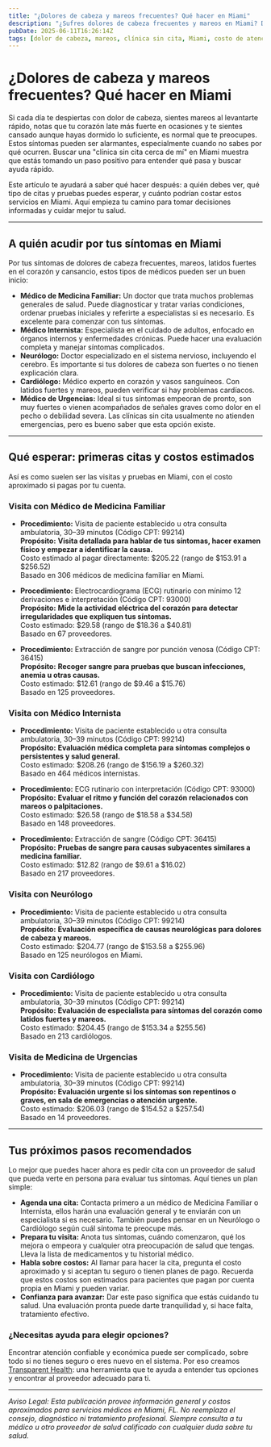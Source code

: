 ```yaml
---
title: "¿Dolores de cabeza y mareos frecuentes? Qué hacer en Miami"
description: "¿Sufres dolores de cabeza frecuentes y mareos en Miami? Descubre qué especialistas debes visitar, qué esperar de tus citas y una idea de los costos para ayudarte a tomar decisiones informadas sobre tu salud."
pubDate: 2025-06-11T16:26:14Z
tags: [dolor de cabeza, mareos, clínica sin cita, Miami, costo de atención médica, medicina familiar, neurología, cardiología]
---
```


# ¿Dolores de cabeza y mareos frecuentes? Qué hacer en Miami

Si cada día te despiertas con dolor de cabeza, sientes mareos al levantarte rápido, notas que tu corazón late más fuerte en ocasiones y te sientes cansado aunque hayas dormido lo suficiente, es normal que te preocupes. Estos síntomas pueden ser alarmantes, especialmente cuando no sabes por qué ocurren. Buscar una "clínica sin cita cerca de mí" en Miami muestra que estás tomando un paso positivo para entender qué pasa y buscar ayuda rápido.

Este artículo te ayudará a saber qué hacer después: a quién debes ver, qué tipo de citas y pruebas puedes esperar, y cuánto podrían costar estos servicios en Miami. Aquí empieza tu camino para tomar decisiones informadas y cuidar mejor tu salud.

---

## A quién acudir por tus síntomas en Miami

Por tus síntomas de dolores de cabeza frecuentes, mareos, latidos fuertes en el corazón y cansancio, estos tipos de médicos pueden ser un buen inicio:

- **Médico de Medicina Familiar:** Un doctor que trata muchos problemas generales de salud. Puede diagnosticar y tratar varias condiciones, ordenar pruebas iniciales y referirte a especialistas si es necesario. Es excelente para comenzar con tus síntomas.
- **Médico Internista:** Especialista en el cuidado de adultos, enfocado en órganos internos y enfermedades crónicas. Puede hacer una evaluación completa y manejar síntomas complicados.
- **Neurólogo:** Doctor especializado en el sistema nervioso, incluyendo el cerebro. Es importante si tus dolores de cabeza son fuertes o no tienen explicación clara.
- **Cardiólogo:** Médico experto en corazón y vasos sanguíneos. Con latidos fuertes y mareos, pueden verificar si hay problemas cardíacos.
- **Médico de Urgencias:** Ideal si tus síntomas empeoran de pronto, son muy fuertes o vienen acompañados de señales graves como dolor en el pecho o debilidad severa. Las clínicas sin cita usualmente no atienden emergencias, pero es bueno saber que esta opción existe.

---

## Qué esperar: primeras citas y costos estimados

Así es como suelen ser las visitas y pruebas en Miami, con el costo aproximado si pagas por tu cuenta.

### Visita con Médico de Medicina Familiar

- **Procedimiento:** Visita de paciente establecido u otra consulta ambulatoria, 30–39 minutos (Código CPT: 99214)  
  **Propósito:** **Visita detallada para hablar de tus síntomas, hacer examen físico y empezar a identificar la causa.**  
  Costo estimado al pagar directamente: $205.22 (rango de $153.91 a $256.52)  
  Basado en 306 médicos de medicina familiar en Miami.

- **Procedimiento:** Electrocardiograma (ECG) rutinario con mínimo 12 derivaciones e interpretación (Código CPT: 93000)  
  **Propósito:** **Mide la actividad eléctrica del corazón para detectar irregularidades que expliquen tus síntomas.**  
  Costo estimado: $29.58 (rango de $18.36 a $40.81)  
  Basado en 67 proveedores.

- **Procedimiento:** Extracción de sangre por punción venosa (Código CPT: 36415)  
  **Propósito:** **Recoger sangre para pruebas que buscan infecciones, anemia u otras causas.**  
  Costo estimado: $12.61 (rango de $9.46 a $15.76)  
  Basado en 125 proveedores.

### Visita con Médico Internista

- **Procedimiento:** Visita de paciente establecido u otra consulta ambulatoria, 30–39 minutos (Código CPT: 99214)  
  **Propósito:** **Evaluación médica completa para síntomas complejos o persistentes y salud general.**  
  Costo estimado: $208.26 (rango de $156.19 a $260.32)  
  Basado en 464 médicos internistas.

- **Procedimiento:** ECG rutinario con interpretación (Código CPT: 93000)  
  **Propósito:** **Evaluar el ritmo y función del corazón relacionados con mareos o palpitaciones.**  
  Costo estimado: $26.58 (rango de $18.58 a $34.58)  
  Basado en 148 proveedores.

- **Procedimiento:** Extracción de sangre (Código CPT: 36415)  
  **Propósito:** **Pruebas de sangre para causas subyacentes similares a medicina familiar.**  
  Costo estimado: $12.82 (rango de $9.61 a $16.02)  
  Basado en 217 proveedores.

### Visita con Neurólogo

- **Procedimiento:** Visita de paciente establecido u otra consulta ambulatoria, 30–39 minutos (Código CPT: 99214)  
  **Propósito:** **Evaluación específica de causas neurológicas para dolores de cabeza y mareos.**  
  Costo estimado: $204.77 (rango de $153.58 a $255.96)  
  Basado en 125 neurólogos en Miami.

### Visita con Cardiólogo

- **Procedimiento:** Visita de paciente establecido u otra consulta ambulatoria, 30–39 minutos (Código CPT: 99214)  
  **Propósito:** **Evaluación de especialista para síntomas del corazón como latidos fuertes y mareos.**  
  Costo estimado: $204.45 (rango de $153.34 a $255.56)  
  Basado en 213 cardiólogos.

### Visita de Medicina de Urgencias

- **Procedimiento:** Visita de paciente establecido u otra consulta ambulatoria, 30–39 minutos (Código CPT: 99214)  
  **Propósito:** **Evaluación urgente si los síntomas son repentinos o graves, en sala de emergencias o atención urgente.**  
  Costo estimado: $206.03 (rango de $154.52 a $257.54)  
  Basado en 14 proveedores.

---

## Tus próximos pasos recomendados

Lo mejor que puedes hacer ahora es pedir cita con un proveedor de salud que pueda verte en persona para evaluar tus síntomas. Aquí tienes un plan simple:

- **Agenda una cita:** Contacta primero a un médico de Medicina Familiar o Internista, ellos harán una evaluación general y te enviarán con un especialista si es necesario. También puedes pensar en un Neurólogo o Cardiólogo según cuál síntoma te preocupe más.
- **Prepara tu visita:** Anota tus síntomas, cuándo comenzaron, qué los mejora o empeora y cualquier otra preocupación de salud que tengas. Lleva la lista de medicamentos y tu historial médico.
- **Habla sobre costos:** Al llamar para hacer la cita, pregunta el costo aproximado y si aceptan tu seguro o tienen planes de pago. Recuerda que estos costos son estimados para pacientes que pagan por cuenta propia en Miami y pueden variar.
- **Confianza para avanzar:** Dar este paso significa que estás cuidando tu salud. Una evaluación pronta puede darte tranquilidad y, si hace falta, tratamiento efectivo.

### ¿Necesitas ayuda para elegir opciones?

Encontrar atención confiable y económica puede ser complicado, sobre todo si no tienes seguro o eres nuevo en el sistema. Por eso creamos [Transparent Health](https://transparenthealth.ai): una herramienta que te ayuda a entender tus opciones y encontrar al proveedor adecuado para ti.

---

*Aviso Legal: Esta publicación provee información general y costos aproximados para servicios médicos en Miami, FL. No reemplaza el consejo, diagnóstico ni tratamiento profesional. Siempre consulta a tu médico u otro proveedor de salud calificado con cualquier duda sobre tu salud.*